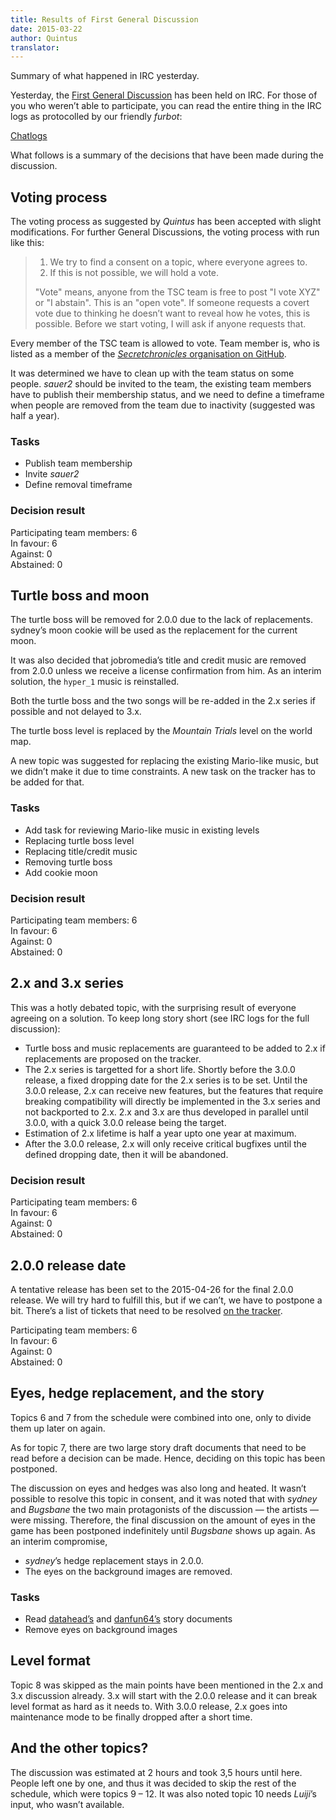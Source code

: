 ```yaml
---
title: Results of First General Discussion
date: 2015-03-22
author: Quintus
translator:
---
```


Summary of what happened in IRC yesterday.

Yesterday, the [First General Discussion][1] has been held on IRC. For
those of you who weren’t able to participate, you can read the entire
thing in the IRC logs as protocolled by our friendly _furbot_:

[Chatlogs][6]

What follows is a summary of the decisions that have been made during
the discussion.

Voting process
--------------

The voting process as suggested by _Quintus_ has been accepted with
slight modifications. For further General Discussions, the voting
process with run like this:

> 1. We try to find a consent on a topic, where everyone agrees to.
> 2. If this is not possible, we will hold a vote.
>
> "Vote" means, anyone from the TSC team is free to post "I vote XYZ"
> or "I abstain".
> This is an "open vote".
> If someone requests a covert vote due to thinking he doesn’t want to
> reveal how he votes, this is possible.
> Before we start voting, I will ask if anyone requests that.

Every member of the TSC team is allowed to vote. Team member is, who
is listed as a member of the [_Secretchronicles_ organisation on
GitHub][2].

It was determined we have to clean up with the team status on some
people. _sauer2_ should be invited to the team, the existing team
members have to publish their membership status, and we need to define
a timeframe when people are removed from the team due to inactivity
(suggested was half a year).

### Tasks ###

* Publish team membership
* Invite _sauer2_
* Define removal timeframe

### Decision result ###

Participating team members: 6<br/>
In favour: 6<br/>
Against: 0<br/>
Abstained: 0

Turtle boss and moon
--------------------

The turtle boss will be removed for 2.0.0 due to the lack of
replacements. sydney’s moon cookie will be used as the replacement for
the current moon.

It was also decided that jobromedia’s title and credit music are
removed from 2.0.0 unless we receive a license confirmation from
him. As an interim solution, the `hyper_1` music is reinstalled.

Both the turtle boss and the two songs will be re-added in the 2.x
series if possible and not delayed to 3.x.

The turtle boss level is replaced by the _Mountain Trials_ level on
the world map.

A new topic was suggested for replacing the existing Mario-like music,
but we didn’t make it due to time constraints. A new task on the
tracker has to be added for that.

### Tasks ###

* Add task for reviewing Mario-like music in existing levels
* Replacing turtle boss level
* Replacing title/credit music
* Removing turtle boss
* Add cookie moon

### Decision result ###

Participating team members: 6<br/>
In favour: 6<br/>
Against: 0<br/>
Abstained: 0

2.x and 3.x series
------------------

This was a hotly debated topic, with the surprising result of everyone
agreeing on a solution. To keep long story short (see IRC logs for the
full discussion):

* Turtle boss and music replacements are guaranteed to be added to 2.x
  if replacements are proposed on the tracker.
* The 2.x series is targetted for a short life. Shortly before the 3.0.0
  release, a fixed dropping date for the 2.x series is to be
  set. Until the 3.0.0 release, 2.x can receive new features, but the
  features that require breaking compatibility will directly be
  implemented in the 3.x series and not backported to 2.x. 2.x and 3.x
  are thus developed in parallel until 3.0.0, with a quick 3.0.0
  release being the target.
* Estimation of 2.x lifetime is half a year upto one year at maximum.
* After the 3.0.0 release, 2.x will only receive critical bugfixes
  until the defined dropping date, then it will be abandoned.

### Decision result ###

Participating team members: 6<br/>
In favour: 6<br/>
Against: 0<br/>
Abstained: 0

2.0.0 release date
------------------

A tentative release has been set to the 2015-04-26 for the final 2.0.0
release. We will try hard to fulfill this, but if we can’t, we have to
postpone a bit. There’s a list of tickets that need to be resolved [on
the tracker][3].

Participating team members: 6<br/>
In favour: 6<br/>
Against: 0<br/>
Abstained: 0

Eyes, hedge replacement, and the story
--------------------------------------

Topics 6 and 7 from the schedule were combined into one, only to
divide them up later on again.

As for topic 7, there are two large story draft documents that need to
be read before a decision can be made. Hence, deciding on this topic
has been postponed.

The discussion on eyes and hedges was also long and heated. It wasn’t
possible to resolve this topic in consent, and it was noted that with
_sydney_ and _Bugsbane_ the two main protagonists of the discussion —
the artists — were missing. Therefore, the final discussion on the
amount of eyes in the game has been postponed indefinitely until
_Bugsbane_ shows up again. As an interim compromise,

* _sydney_’s hedge replacement stays in 2.0.0.
* The eyes on the background images are removed.

### Tasks

* Read [datahead’s][4] and [danfun64’s][5] story documents
* Remove eyes on background images

Level format
------------

Topic 8 was skipped as the main points have been mentioned in the 2.x
and 3.x discussion already. 3.x will start with the 2.0.0 release and
it can break level format as hard as it needs to. With 3.0.0 release,
2.x goes into maintenance mode to be finally dropped after a short
time.

And the other topics?
---------------------

The discussion was estimated at 2 hours and took 3,5 hours until
here. People left one by one, and thus it was decided to skip the rest
of the schedule, which were topics 9 – 12. It was also noted topic 10
needs _Luiji_’s input, who wasn’t available.

[1]: /en/news/2015/03/12/first-general-discussion/
[2]: https://github.com/orgs/Secretchronicles/people
[3]: https://github.com/Secretchronicles/TSC/issues?q=is%3Aopen+is%3Aissue+milestone%3A%22Version+2.0.0%22
[4]: http://wiki.secretchronicles.de/Story%20Development%20Document%20-%20Version%202
[5]: http://www.mediafire.com/view/igovgwcf4pizc8b/TSC-DF64.odt
[6]: http://chatlogs.secretchronicles.de/htmllogs/2015-03-21.log.html#msg-2015-03-21T20:00:52+00:00
